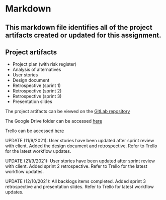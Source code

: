 # Markdown

## This markdown file identifies all of the project artifacts created or updated for this assignment.

## Project artifacts
* Project plan (with risk register)
* Analysis of alternatives
* User stories
* Design document
* Retrospective (sprint 1)
* Retrospective (sprint 2)
* Retrospective (sprint 3)
* Presentation slides

The project artifacts can be viewed on the [GitLab repository](https://git.infotech.monash.edu/fit2101-malaysia-projects-2021/wkua0005)

The Google Drive folder can be accessed [here](https://drive.google.com/drive/u/1/folders/1DWFt_Y0IX64owOGRbgfIgHcHTZkDSTLo)

Trello can be accessed [here](https://trello.com/fit2101group41/home)

UPDATE (11/9/2021): User stories have been updated after sprint review with client. Added the design document and retrospective. Refer to Trello for the latest workflow updates.

UPDATE (21/9/2021): User stories have been updated after sprint review with client. Added sprint 2 retrospective. Refer to Trello for the latest workflow updates.

UPDATE (12/10/2021): All backlogs items completed. Added sprint 3 retrospective and presentation slides. Refer to Trello for latest workflow updates.